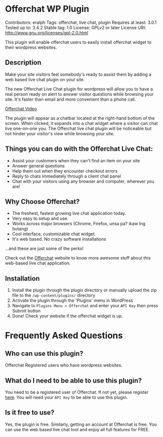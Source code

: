 Offerchat WP Plugin
===================

Contributors: eralph
Tags: offerchat, live chat, plugin
Requires at least: 3.0.1
Tested up to: 3.4.2
Stable tag: 1.0
License: GPLv2 or later
License URI: http://www.gnu.org/licenses/gpl-2.0.html

This plugin will enable offerchat users to easily install offerchat widget to their wordpress websites.

Description
-----------

Make your site visitors feel somebody's ready to assist them by adding a web based live chat plugin on your site.

The new Offerchat Live Chat plugin for wordpress will allow you to have a real person ready on alert to answer visitor questions while browsing your site. It's faster than email and more convenient than a phone call.

[Offerchat Video](http://vimeo.com/48795544)

The plugin will appear as a chatbar located at the right-hand bottom of the screen. When clicked, it expands into a chat widget where a visitor can chat live one-on-one you. The Offerchat live chat plugin will be noticeable but not hinder your visitor's view while browsing your site.

Things you can do with the Offerchat Live Chat:
-----------------------------------------------

* Assist your customers when they can't find an item on your site
* Answer general questions
* Help them out when they encounter checkout errors
* Reply to chats immediately through a client chat panel
* Chat with your visitors using any browser and computer, wherever you are!

Why Choose Offerchat?
---------------------

* The freshest, fastest growing live chat application today.
* Very easy to setup and use.
* Works across major browsers (Chrome, Firefox, unsa pa? ikaw lng butang)
* Cool interface, customizable chat widget.
* It's web based. No crazy software installations

...and these are just some of the perks!

Check out the [Offerchat](http://www.offerchat.com "Offerchat") website to know more awesome stuff about this web-based live chat application.

Installation
------------

1. Install the plugin through the plugin directory or manually upload the zip file to the `/wp-content/plugins/` directory
2. Activate the plugin through the 'Plugins' menu in WordPress
3. Navigate to `Plugins Menu > Offerchat` and enter your `API Key` then press Submit button
4. Done! Check your website if the offerchat widget is up.

Frequently Asked Questions
==========================

Who can use this plugin?
------------------------

Offerchat Registered users who have wordpress websites.

What do I need to be able to use this plugin?
---------------------------------------------

You need to be a registered user of Offerchat. If not yet, please register [here](http://www.offerchat.com, "Offerchat"). You will need your `API Key` to be able to use this plugin.

Is it free to use?
------------------

Yes, the plugin is free. Similarly, getting an account at Offerchat is free. You can use the web based live chat tool and enjoy all full features for FREE.
